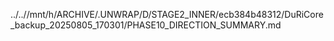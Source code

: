 ../..//mnt/h/ARCHIVE/.UNWRAP/D/STAGE2_INNER/ecb384b48312/DuRiCore_backup_20250805_170301/PHASE10_DIRECTION_SUMMARY.md